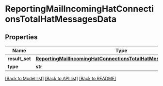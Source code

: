 # ReportingMailIncomingHatConnectionsTotalHatMessagesData

## Properties
Name | Type | Description | Notes
------------ | ------------- | ------------- | -------------
**result_set** | [**ReportingMailIncomingHatConnectionsTotalHatMessagesDataResultSet**](ReportingMailIncomingHatConnectionsTotalHatMessagesDataResultSet.md) |  | [optional] 
**type** | **str** |  | [optional] 

[[Back to Model list]](../README.md#documentation-for-models) [[Back to API list]](../README.md#documentation-for-api-endpoints) [[Back to README]](../README.md)


